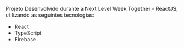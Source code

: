 Projeto Desenvolvido durante a Next Level Week Together - ReactJS, utilizando as seguintes tecnologias: 

- React
- TypeScript
- Firebase